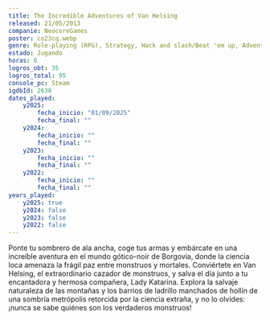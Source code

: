 ```yaml
---
title: The Incredible Adventures of Van Helsing
released: 21/05/2013
companie: NeocoreGames
poster: co23cq.webp
genre: Role-playing (RPG), Strategy, Hack and slash/Beat 'em up, Adventure, Indie
estado: Jugando
horas: 6
logros_obt: 35
logros_total: 95
console_pc: Steam
igdbId: 2638
dates_played:
    y2025:
        fecha_inicio: "01/09/2025"
        fecha_final: ""
    y2024:
        fecha_inicio: ""
        fecha_final: ""
    y2023:
        fecha_inicio: ""
        fecha_final: ""
    y2022:
        fecha_inicio: ""
        fecha_final: ""
years_played:
    y2025: true
    y2024: false
    y2023: false
    y2022: false
---
```


Ponte tu sombrero de ala ancha, coge tus armas y embárcate en una increíble aventura en el mundo gótico-noir de Borgovia, donde la ciencia loca amenaza la frágil paz entre monstruos y mortales. Conviértete en Van Helsing, el extraordinario cazador de monstruos, y salva el día junto a tu encantadora y hermosa compañera, Lady Katarina. Explora la salvaje naturaleza de las montañas y los barrios de ladrillo manchados de hollín de una sombría metrópolis retorcida por la ciencia extraña, y no lo olvides: ¡nunca se sabe quiénes son los verdaderos monstruos!